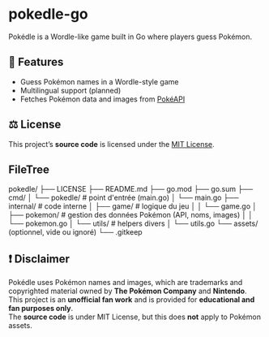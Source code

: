 # pokedle-go

Pokédle is a Wordle-like game built in Go where players guess Pokémon.

## 🚀 Features
- Guess Pokémon names in a Wordle-style game
- Multilingual support (planned)
- Fetches Pokémon data and images from [PokéAPI](https://pokeapi.co/)

## ⚖️ License
This project’s **source code** is licensed under the [MIT License](LICENSE).

## FileTree
pokedle/
├── LICENSE
├── README.md
├── go.mod
├── go.sum
├── cmd/
│   └── pokedle/       # point d'entrée (main.go)
│       └── main.go
├── internal/          # code interne
│   ├── game/          # logique du jeu
│   │   └── game.go
│   ├── pokemon/       # gestion des données Pokémon (API, noms, images)
│   │   └── pokemon.go
│   └── utils/         # helpers divers
│       └── utils.go
└── assets/ (optionnel, vide ou ignoré)
    └── .gitkeep

## ❗ Disclaimer
Pokédle uses Pokémon names and images, which are trademarks and copyrighted material owned by **The Pokémon Company** and **Nintendo**.  
This project is an **unofficial fan work** and is provided for **educational and fan purposes only**.  
The **source code** is under MIT License, but this does **not** apply to Pokémon assets.
